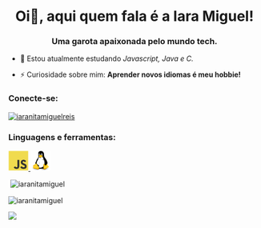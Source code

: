 <h1 align="center">Oi👋, aqui quem fala é a Iara Miguel!</h1>
<h3 align="center">Uma garota apaixonada pelo mundo tech.</h3>

- 🌱 Estou atualmente estudando *Javascript, Java e C.*

- ⚡ Curiosidade sobre mim: **Aprender novos idiomas é meu hobbie!**

<h3 align="left">Conecte-se:</h3>
<p align="left">
<a href="https://linkedin.com/in/iaranitamiguelreis" target="blank"><img align="center" src="https://raw.githubusercontent.com/rahuldkjain/github-profile-readme-generator/master/src/images/icons/Social/linked-in-alt.svg" alt="iaranitamiguelreis" height="30" width="40" /></a>
</p>

<h3 align="left">Linguagens e ferramentas:</h3>
<p align="left"><a href="https://developer.mozilla.org/en-US/docs/Web/JavaScript" target="_blank" rel="noreferrer"> <img src="https://raw.githubusercontent.com/devicons/devicon/master/icons/javascript/javascript-original.svg" alt="javascript" width="40" height="40"/> </a> <a href="https://www.linux.org/" target="_blank" rel="noreferrer"> <img src="https://raw.githubusercontent.com/devicons/devicon/master/icons/linux/linux-original.svg" alt="linux" width="40" height="40"/> </a> </p>

<p>&nbsp;<img align="center" src="https://github-readme-stats.vercel.app/api?username=iaranitamiguel&show_icons=true&locale=en" alt="iaranitamiguel" /></p>

<p><img align="center" src="https://github-readme-streak-stats.herokuapp.com/?user=iaranitamiguel&" alt="iaranitamiguel" /></p>
<img src=https://github.com/TheDudeThatCode/TheDudeThatCode/blob/master/Assets/Mario_Gameplay.gif width="500">
